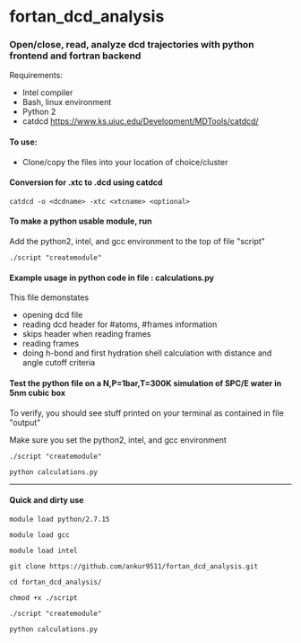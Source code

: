 # fortan_dcd_analysis
### Open/close, read, analyze dcd trajectories with python frontend and fortran backend

Requirements:
- Intel compiler
- Bash, linux environment
- Python 2
- catdcd https://www.ks.uiuc.edu/Development/MDTools/catdcd/

#### To use:
- Clone/copy the files into your location of choice/cluster


#### Conversion for .xtc to .dcd using catdcd

`
  catdcd -o <dcdname> -xtc <xtcname> <optional>
`

#### To make a python usable module, run

Add the python2, intel, and gcc environment to the top of file "script"

`
  ./script "createmodule"
`

#### Example usage in python code in file : calculations.py
This file demonstates
  - opening dcd file
  - reading dcd header for #atoms, #frames information
  - skips header when reading frames
  - reading frames
  - doing h-bond and first hydration shell calculation with distance and angle cutoff criteria
 
#### Test the python file on a N,P=1bar,T=300K simulation of SPC/E water in 5nm cubic box

To verify, you should see stuff printed on your terminal as contained in file "output"

Make sure you set the python2, intel, and gcc environment

`
 ./script "createmodule" 
`


`
  python calculations.py
`

-----
#### Quick and dirty use

`
module load python/2.7.15
`

`
module load gcc
`

`
module load intel
`

`
git clone https://github.com/ankur9511/fortan_dcd_analysis.git
`

`
cd fortan_dcd_analysis/
`

`
chmod +x ./script
`

`
./script "createmodule"
`

`
python calculations.py
`

